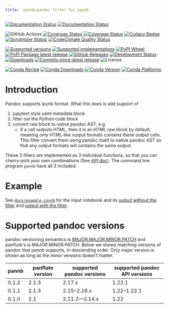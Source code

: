 ```yaml
---
title:	pannb—pandoc filter for ipynb
...
```


[![Documentation Status](https://readthedocs.org/projects/pannb/badge/?version=latest)](https://pannb.readthedocs.io/en/latest/?badge=latest&style=plastic)
[![Documentation Status](https://github.com/ickc/pannb/workflows/GitHub%20Pages/badge.svg)](https://ickc.github.io/pannb)

![GitHub Actions](https://github.com/ickc/pannb/workflows/Python%20package/badge.svg)
[![Coverage Status](https://codecov.io/gh/ickc/pannb/branch/master/graphs/badge.svg?branch=master)](https://codecov.io/github/ickc/pannb)
[![Coverage Status](https://coveralls.io/repos/ickc/pannb/badge.svg?branch=master&service=github)](https://coveralls.io/r/ickc/pannb)
[![Codacy Badge](https://app.codacy.com/project/badge/Grade/7e7a6e8e440149aaa6358884efa941b0)](https://www.codacy.com/gh/ickc/pannb/dashboard?utm_source=github.com&amp;utm_medium=referral&amp;utm_content=ickc/pannb&amp;utm_campaign=Badge_Grade)
[![Scrutinizer Status](https://img.shields.io/scrutinizer/quality/g/ickc/pannb/master.svg)](https://scrutinizer-ci.com/g/ickc/pannb/)
[![CodeClimate Quality Status](https://codeclimate.com/github/ickc/pannb/badges/gpa.svg)](https://codeclimate.com/github/ickc/pannb)

[![Supported versions](https://img.shields.io/pypi/pyversions/pannb.svg)](https://pypi.org/project/pannb)
[![Supported implementations](https://img.shields.io/pypi/implementation/pannb.svg)](https://pypi.org/project/pannb)
[![PyPI Wheel](https://img.shields.io/pypi/wheel/pannb.svg)](https://pypi.org/project/pannb)
[![PyPI Package latest release](https://img.shields.io/pypi/v/pannb.svg)](https://pypi.org/project/pannb)
[![GitHub Releases](https://img.shields.io/github/tag/ickc/pannb.svg?label=github+release)](https://github.com/ickc/pannb/releases)
[![Development Status](https://img.shields.io/pypi/status/pannb.svg)](https://pypi.python.org/pypi/pannb/)
[![Downloads](https://img.shields.io/pypi/dm/pannb.svg)](https://pypi.python.org/pypi/pannb/)
[![Commits since latest release](https://img.shields.io/github/commits-since/ickc/pannb/v0.1.2.svg)](https://github.com/ickc/pannb/compare/v0.1.2...master)
![License](https://img.shields.io/pypi/l/pannb.svg)

[![Conda Recipe](https://img.shields.io/badge/recipe-pannb-green.svg)](https://anaconda.org/conda-forge/pannb)
[![Conda Downloads](https://img.shields.io/conda/dn/conda-forge/pannb.svg)](https://anaconda.org/conda-forge/pannb)
[![Conda Version](https://img.shields.io/conda/vn/conda-forge/pannb.svg)](https://anaconda.org/conda-forge/pannb)
[![Conda Platforms](https://img.shields.io/conda/pn/conda-forge/pannb.svg)](https://anaconda.org/conda-forge/pannb)

# Introduction

Pandoc supports ipynb format. What this does is add support of

1. jupytext style yaml metadata block
2. filter out the Python code block
3. convert raw block to native pandoc AST, e.g.
    - if a cell outputs HTML, then it is an HTML raw block by default, meaning only HTML-like output formats contains these output cells. This filter convert them using pandoc itself to native pandoc AST so that any output formats will contains the same output.

These 3 filters are implemented as 3 individual functions, so that you can cherry-pick your own combinations (See [API doc](https://ickc.github.io/pannb/api/pannb/)). The command line program `pannb` have all 3 included.

# Example

See [`docs/example.ipynb`](https://github.com/ickc/pannb/blob/master/docs/example.ipynb) for the input notebook and its [output without the filter](https://ickc.github.io/pannb/example/) and [output with the filter](https://ickc.github.io/pannb/example-output/).

# Supported pandoc versions

pandoc versioning semantics is [MAJOR.MAJOR.MINOR.PATCH](https://pvp.haskell.org) and panflute's is MAJOR.MINOR.PATCH. Below we shows matching versions of pandoc that pannb supports, in descending order. Only major version is shown as long as the minor versions doesn't matter.

| pannb | panflute version | supported pandoc versions | supported pandoc API versions |
| ----- | ---------------- | ------------------------- | ----------------------------- |
| 0.1.2 | 2.1.3            | 2.17.x                    | 1.22.1                        |
| 0.1.1 | 2.1.3            | 2.15–2.16.x               | 1.22–1.22.1                   |
| 0.1.0 | 2.1              | 2.11.2—2.14.x             | 1.22                          |
